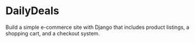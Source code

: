 # DailyDeals
Build a simple e-commerce site with Django that includes product listings, a shopping cart, and a checkout system. 
